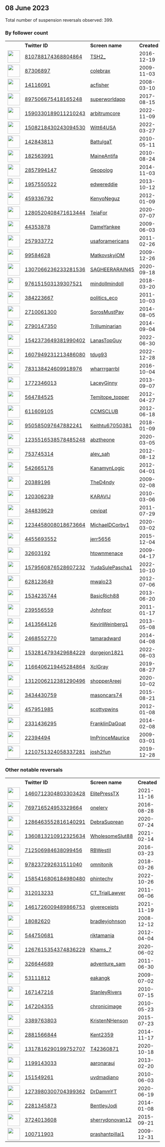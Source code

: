 
## 08 June 2023
Total number of suspension reversals observed: 399.

### By follower count
<table><tr><th></th><th align="left">Twitter ID</th><th align="left">Screen name</th>
<th align="left">Created</th><th align="left">Status</th><th align="left">Suspended</th><th align="left">Followers</th>
<tr><td><a href="https://pbs.twimg.com/profile_images/1477648268825964547/KYKVGzAu_normal.jpg"><img src="https://pbs.twimg.com/profile_images/1477648268825964547/KYKVGzAu_normal.jpg" width="40px" height="40px" align="center"/></a></td><td><a href="https://twitter.com/intent/user?user_id=810788174368804864">810788174368804864</a></td><td><a href="https://twitter.com/TSH2_">TSH2_</a></td><td>2016-12-19</td><td align="center"></td><td>2022-10-29</td><td>37862</td></tr>
<tr><td><a href="https://pbs.twimg.com/profile_images/1211002861498359809/K7JyqKEf_normal.jpg"><img src="https://pbs.twimg.com/profile_images/1211002861498359809/K7JyqKEf_normal.jpg" width="40px" height="40px" align="center"/></a></td><td><a href="https://twitter.com/intent/user?user_id=87306897">87306897</a></td><td><a href="https://twitter.com/colebrax">colebrax</a></td><td>2009-11-03</td><td align="center"></td><td></td><td>29049</td></tr>
<tr><td><a href="https://pbs.twimg.com/profile_images/652138252292329472/dgjBUxSG_normal.jpg"><img src="https://pbs.twimg.com/profile_images/652138252292329472/dgjBUxSG_normal.jpg" width="40px" height="40px" align="center"/></a></td><td><a href="https://twitter.com/intent/user?user_id=14116091">14116091</a></td><td><a href="https://twitter.com/acfisher">acfisher</a></td><td>2008-03-10</td><td align="center"></td><td>2022-10-10</td><td>16927</td></tr>
<tr><td><a href="https://pbs.twimg.com/profile_images/1664657401822183425/WmkQ7H8r_normal.jpg"><img src="https://pbs.twimg.com/profile_images/1664657401822183425/WmkQ7H8r_normal.jpg" width="40px" height="40px" align="center"/></a></td><td><a href="https://twitter.com/intent/user?user_id=897506675418165248">897506675418165248</a></td><td><a href="https://twitter.com/superworldapp">superworldapp</a></td><td>2017-08-15</td><td align="center"></td><td>2022-12-02</td><td>14473</td></tr>
<tr><td><a href="https://pbs.twimg.com/profile_images/1636367489675272193/EH8CZp6T_normal.png"><img src="https://pbs.twimg.com/profile_images/1636367489675272193/EH8CZp6T_normal.png" width="40px" height="40px" align="center"/></a></td><td><a href="https://twitter.com/intent/user?user_id=1590330189011210243">1590330189011210243</a></td><td><a href="https://twitter.com/arbitrumcore">arbitrumcore</a></td><td>2022-11-09</td><td align="center"></td><td>2023-03-28</td><td>13010</td></tr>
<tr><td><a href="https://pbs.twimg.com/profile_images/1667153881166499840/VKymiBRt_normal.jpg"><img src="https://pbs.twimg.com/profile_images/1667153881166499840/VKymiBRt_normal.jpg" width="40px" height="40px" align="center"/></a></td><td><a href="https://twitter.com/intent/user?user_id=1508218430243094530">1508218430243094530</a></td><td><a href="https://twitter.com/Witt64USA">Witt64USA</a></td><td>2022-03-27</td><td align="center"></td><td>2022-09-12</td><td>9993</td></tr>
<tr><td><a href="https://pbs.twimg.com/profile_images/1012923345384304640/BLxoseAH_normal.jpg"><img src="https://pbs.twimg.com/profile_images/1012923345384304640/BLxoseAH_normal.jpg" width="40px" height="40px" align="center"/></a></td><td><a href="https://twitter.com/intent/user?user_id=142843813">142843813</a></td><td><a href="https://twitter.com/BattulgaT">BattulgaT</a></td><td>2010-05-11</td><td align="center"></td><td>2022-04-06</td><td>8165</td></tr>
<tr><td><a href="https://pbs.twimg.com/profile_images/1654093736383578112/4iFCnqYR_normal.jpg"><img src="https://pbs.twimg.com/profile_images/1654093736383578112/4iFCnqYR_normal.jpg" width="40px" height="40px" align="center"/></a></td><td><a href="https://twitter.com/intent/user?user_id=182563991">182563991</a></td><td><a href="https://twitter.com/MaineAntifa">MaineAntifa</a></td><td>2010-08-24</td><td align="center"></td><td>2023-06-05</td><td>6924</td></tr>
<tr><td><a href="https://pbs.twimg.com/profile_images/1522424011807993856/HI7KuFpg_normal.jpg"><img src="https://pbs.twimg.com/profile_images/1522424011807993856/HI7KuFpg_normal.jpg" width="40px" height="40px" align="center"/></a></td><td><a href="https://twitter.com/intent/user?user_id=2857994147">2857994147</a></td><td><a href="https://twitter.com/Geopolog">Geopolog</a></td><td>2014-11-03</td><td align="center">🔒</td><td>2022-09-11</td><td>6275</td></tr>
<tr><td><a href="https://pbs.twimg.com/profile_images/1366519196725743619/fjE0ylTw_normal.jpg"><img src="https://pbs.twimg.com/profile_images/1366519196725743619/fjE0ylTw_normal.jpg" width="40px" height="40px" align="center"/></a></td><td><a href="https://twitter.com/intent/user?user_id=1957550522">1957550522</a></td><td><a href="https://twitter.com/edwereddie">edwereddie</a></td><td>2013-10-12</td><td align="center"></td><td>2023-05-27</td><td>6148</td></tr>
<tr><td><a href="https://pbs.twimg.com/profile_images/641886426720677888/EuQ0KbN__normal.jpg"><img src="https://pbs.twimg.com/profile_images/641886426720677888/EuQ0KbN__normal.jpg" width="40px" height="40px" align="center"/></a></td><td><a href="https://twitter.com/intent/user?user_id=459336792">459336792</a></td><td><a href="https://twitter.com/KenyoNeguz">KenyoNeguz</a></td><td>2012-01-09</td><td align="center"></td><td></td><td>5650</td></tr>
<tr><td><a href="https://pbs.twimg.com/profile_images/1649987086991196163/Bd1DR7xX_normal.jpg"><img src="https://pbs.twimg.com/profile_images/1649987086991196163/Bd1DR7xX_normal.jpg" width="40px" height="40px" align="center"/></a></td><td><a href="https://twitter.com/intent/user?user_id=1280520408471613444">1280520408471613444</a></td><td><a href="https://twitter.com/TeiaFor">TeiaFor</a></td><td>2020-07-07</td><td align="center">🔒</td><td>2023-05-28</td><td>5208</td></tr>
<tr><td><a href="https://pbs.twimg.com/profile_images/1629538651238531073/Uc6KyjlR_normal.jpg"><img src="https://pbs.twimg.com/profile_images/1629538651238531073/Uc6KyjlR_normal.jpg" width="40px" height="40px" align="center"/></a></td><td><a href="https://twitter.com/intent/user?user_id=44353878">44353878</a></td><td><a href="https://twitter.com/DameYankee">DameYankee</a></td><td>2009-06-03</td><td align="center"></td><td>2023-05-28</td><td>4604</td></tr>
<tr><td><a href="https://pbs.twimg.com/profile_images/378800000281884472/e7f0152d0f269f25d1266447eeba09b1_normal.jpeg"><img src="https://pbs.twimg.com/profile_images/378800000281884472/e7f0152d0f269f25d1266447eeba09b1_normal.jpeg" width="40px" height="40px" align="center"/></a></td><td><a href="https://twitter.com/intent/user?user_id=257933772">257933772</a></td><td><a href="https://twitter.com/usaforamericans">usaforamericans</a></td><td>2011-02-26</td><td align="center"></td><td></td><td>4387</td></tr>
<tr><td><a href="https://pbs.twimg.com/profile_images/936691683818958848/yj7OYF5X_normal.jpg"><img src="https://pbs.twimg.com/profile_images/936691683818958848/yj7OYF5X_normal.jpg" width="40px" height="40px" align="center"/></a></td><td><a href="https://twitter.com/intent/user?user_id=99584628">99584628</a></td><td><a href="https://twitter.com/MatkovskyiOM">MatkovskyiOM</a></td><td>2009-12-26</td><td align="center"></td><td></td><td>4250</td></tr>
<tr><td><a href="https://pbs.twimg.com/profile_images/1435485930635382785/diomEma5_normal.jpg"><img src="https://pbs.twimg.com/profile_images/1435485930635382785/diomEma5_normal.jpg" width="40px" height="40px" align="center"/></a></td><td><a href="https://twitter.com/intent/user?user_id=1307066236233281536">1307066236233281536</a></td><td><a href="https://twitter.com/SAGHEERARAIN45">SAGHEERARAIN45</a></td><td>2020-09-18</td><td align="center"></td><td>2022-03-24</td><td>3789</td></tr>
<tr><td><a href="https://pbs.twimg.com/profile_images/1561043144577142785/S4dAxHm4_normal.jpg"><img src="https://pbs.twimg.com/profile_images/1561043144577142785/S4dAxHm4_normal.jpg" width="40px" height="40px" align="center"/></a></td><td><a href="https://twitter.com/intent/user?user_id=976151503139307521">976151503139307521</a></td><td><a href="https://twitter.com/mindollmindoll">mindollmindoll</a></td><td>2018-03-20</td><td align="center"></td><td>2023-05-01</td><td>2988</td></tr>
<tr><td><a href="https://pbs.twimg.com/profile_images/961698851211087872/QlPrPH54_normal.jpg"><img src="https://pbs.twimg.com/profile_images/961698851211087872/QlPrPH54_normal.jpg" width="40px" height="40px" align="center"/></a></td><td><a href="https://twitter.com/intent/user?user_id=384223667">384223667</a></td><td><a href="https://twitter.com/politics_eco">politics_eco</a></td><td>2011-10-03</td><td align="center"></td><td></td><td>2913</td></tr>
<tr><td><a href="https://pbs.twimg.com/profile_images/1668942851969802240/GQeZSESp_normal.jpg"><img src="https://pbs.twimg.com/profile_images/1668942851969802240/GQeZSESp_normal.jpg" width="40px" height="40px" align="center"/></a></td><td><a href="https://twitter.com/intent/user?user_id=2710061300">2710061300</a></td><td><a href="https://twitter.com/SorosMustPay">SorosMustPay</a></td><td>2014-08-05</td><td align="center"></td><td>2022-10-07</td><td>2507</td></tr>
<tr><td><a href="https://pbs.twimg.com/profile_images/1665787820013928448/Ocljg6mB_normal.jpg"><img src="https://pbs.twimg.com/profile_images/1665787820013928448/Ocljg6mB_normal.jpg" width="40px" height="40px" align="center"/></a></td><td><a href="https://twitter.com/intent/user?user_id=2790147350">2790147350</a></td><td><a href="https://twitter.com/Trilluminarian">Trilluminarian</a></td><td>2014-09-04</td><td align="center"></td><td>2022-03-24</td><td>1862</td></tr>
<tr><td><a href="https://pbs.twimg.com/profile_images/1548276605595750401/JLnCp03D_normal.jpg"><img src="https://pbs.twimg.com/profile_images/1548276605595750401/JLnCp03D_normal.jpg" width="40px" height="40px" align="center"/></a></td><td><a href="https://twitter.com/intent/user?user_id=1542373649381990402">1542373649381990402</a></td><td><a href="https://twitter.com/LanasTopGuy">LanasTopGuy</a></td><td>2022-06-30</td><td align="center"></td><td>2022-10-30</td><td>1615</td></tr>
<tr><td><a href="https://pbs.twimg.com/profile_images/1623761908435222528/0HrkU8MK_normal.jpg"><img src="https://pbs.twimg.com/profile_images/1623761908435222528/0HrkU8MK_normal.jpg" width="40px" height="40px" align="center"/></a></td><td><a href="https://twitter.com/intent/user?user_id=1607949231213486080">1607949231213486080</a></td><td><a href="https://twitter.com/tdug93">tdug93</a></td><td>2022-12-28</td><td align="center"></td><td>2023-05-25</td><td>1555</td></tr>
<tr><td><a href="https://pbs.twimg.com/profile_images/1531307655213588483/VS5rdyXV_normal.jpg"><img src="https://pbs.twimg.com/profile_images/1531307655213588483/VS5rdyXV_normal.jpg" width="40px" height="40px" align="center"/></a></td><td><a href="https://twitter.com/intent/user?user_id=783138424609918976">783138424609918976</a></td><td><a href="https://twitter.com/wharrrgarrbl">wharrrgarrbl</a></td><td>2016-10-04</td><td align="center"></td><td>2022-09-21</td><td>1538</td></tr>
<tr><td><a href="https://abs.twimg.com/sticky/default_profile_images/default_profile_normal.png"><img src="https://abs.twimg.com/sticky/default_profile_images/default_profile_normal.png" width="40px" height="40px" align="center"/></a></td><td><a href="https://twitter.com/intent/user?user_id=1772346013">1772346013</a></td><td><a href="https://twitter.com/LaceyGinny">LaceyGinny</a></td><td>2013-09-07</td><td align="center"></td><td>2022-11-01</td><td>1504</td></tr>
<tr><td><a href="https://pbs.twimg.com/profile_images/1488211425780805633/LNvTnkGc_normal.jpg"><img src="https://pbs.twimg.com/profile_images/1488211425780805633/LNvTnkGc_normal.jpg" width="40px" height="40px" align="center"/></a></td><td><a href="https://twitter.com/intent/user?user_id=564784525">564784525</a></td><td><a href="https://twitter.com/Temitope_topper">Temitope_topper</a></td><td>2012-04-27</td><td align="center"></td><td>2022-03-11</td><td>1433</td></tr>
<tr><td><a href="https://pbs.twimg.com/profile_images/859432861702791169/sYqk4OqG_normal.jpg"><img src="https://pbs.twimg.com/profile_images/859432861702791169/sYqk4OqG_normal.jpg" width="40px" height="40px" align="center"/></a></td><td><a href="https://twitter.com/intent/user?user_id=611609105">611609105</a></td><td><a href="https://twitter.com/CCMSCLUB">CCMSCLUB</a></td><td>2012-06-18</td><td align="center"></td><td></td><td>1425</td></tr>
<tr><td><a href="https://pbs.twimg.com/profile_images/1086247938240610305/51nogDDD_normal.jpg"><img src="https://pbs.twimg.com/profile_images/1086247938240610305/51nogDDD_normal.jpg" width="40px" height="40px" align="center"/></a></td><td><a href="https://twitter.com/intent/user?user_id=950585097647882241">950585097647882241</a></td><td><a href="https://twitter.com/Keithtu67050381">Keithtu67050381</a></td><td>2018-01-09</td><td align="center"></td><td></td><td>1287</td></tr>
<tr><td><a href="https://pbs.twimg.com/profile_images/1632951686351278082/FWVsggIl_normal.jpg"><img src="https://pbs.twimg.com/profile_images/1632951686351278082/FWVsggIl_normal.jpg" width="40px" height="40px" align="center"/></a></td><td><a href="https://twitter.com/intent/user?user_id=1235516538578485248">1235516538578485248</a></td><td><a href="https://twitter.com/abztheone">abztheone</a></td><td>2020-03-05</td><td align="center"></td><td></td><td>1235</td></tr>
<tr><td><a href="https://pbs.twimg.com/profile_images/1622570580905017344/qr21jBcz_normal.jpg"><img src="https://pbs.twimg.com/profile_images/1622570580905017344/qr21jBcz_normal.jpg" width="40px" height="40px" align="center"/></a></td><td><a href="https://twitter.com/intent/user?user_id=753745314">753745314</a></td><td><a href="https://twitter.com/alev_sah">alev_sah</a></td><td>2012-08-12</td><td align="center"></td><td>2023-06-07</td><td>1213</td></tr>
<tr><td><a href="https://pbs.twimg.com/profile_images/3594107746/be641ef855d355ec9d22a68d71d0ea29_normal.jpeg"><img src="https://pbs.twimg.com/profile_images/3594107746/be641ef855d355ec9d22a68d71d0ea29_normal.jpeg" width="40px" height="40px" align="center"/></a></td><td><a href="https://twitter.com/intent/user?user_id=542665176">542665176</a></td><td><a href="https://twitter.com/KanamynLogic">KanamynLogic</a></td><td>2012-04-01</td><td align="center"></td><td></td><td>1139</td></tr>
<tr><td><a href="https://pbs.twimg.com/profile_images/1378416861151367168/0hkCGjsz_normal.jpg"><img src="https://pbs.twimg.com/profile_images/1378416861151367168/0hkCGjsz_normal.jpg" width="40px" height="40px" align="center"/></a></td><td><a href="https://twitter.com/intent/user?user_id=20389196">20389196</a></td><td><a href="https://twitter.com/TheD4ndy">TheD4ndy</a></td><td>2009-02-08</td><td align="center"></td><td></td><td>1090</td></tr>
<tr><td><a href="https://pbs.twimg.com/profile_images/683445373424111616/LSAxqmFw_normal.png"><img src="https://pbs.twimg.com/profile_images/683445373424111616/LSAxqmFw_normal.png" width="40px" height="40px" align="center"/></a></td><td><a href="https://twitter.com/intent/user?user_id=120306239">120306239</a></td><td><a href="https://twitter.com/KARAVIJ">KARAVIJ</a></td><td>2010-03-06</td><td align="center"></td><td></td><td>1031</td></tr>
<tr><td><a href="https://pbs.twimg.com/profile_images/1516652146867023878/cucNHchI_normal.jpg"><img src="https://pbs.twimg.com/profile_images/1516652146867023878/cucNHchI_normal.jpg" width="40px" height="40px" align="center"/></a></td><td><a href="https://twitter.com/intent/user?user_id=344839629">344839629</a></td><td><a href="https://twitter.com/cevipat">cevipat</a></td><td>2011-07-29</td><td align="center"></td><td>2023-05-27</td><td>1003</td></tr>
<tr><td><a href="https://pbs.twimg.com/profile_images/1305533912727384064/sg9T5b5n_normal.jpg"><img src="https://pbs.twimg.com/profile_images/1305533912727384064/sg9T5b5n_normal.jpg" width="40px" height="40px" align="center"/></a></td><td><a href="https://twitter.com/intent/user?user_id=1234458008018673664">1234458008018673664</a></td><td><a href="https://twitter.com/MichaelDCorby1">MichaelDCorby1</a></td><td>2020-03-02</td><td align="center"></td><td></td><td>963</td></tr>
<tr><td><a href="https://pbs.twimg.com/profile_images/1552882519732658177/ttawwXgb_normal.jpg"><img src="https://pbs.twimg.com/profile_images/1552882519732658177/ttawwXgb_normal.jpg" width="40px" height="40px" align="center"/></a></td><td><a href="https://twitter.com/intent/user?user_id=4455693552">4455693552</a></td><td><a href="https://twitter.com/jerr5656">jerr5656</a></td><td>2015-12-04</td><td align="center"></td><td>2022-08-08</td><td>949</td></tr>
<tr><td><a href="https://pbs.twimg.com/profile_images/1666180464216793088/2yDpCcpB_normal.jpg"><img src="https://pbs.twimg.com/profile_images/1666180464216793088/2yDpCcpB_normal.jpg" width="40px" height="40px" align="center"/></a></td><td><a href="https://twitter.com/intent/user?user_id=32603192">32603192</a></td><td><a href="https://twitter.com/htownmenace">htownmenace</a></td><td>2009-04-17</td><td align="center"></td><td></td><td>938</td></tr>
<tr><td><a href="https://pbs.twimg.com/profile_images/1640340430167351296/Ki1dPb0H_normal.jpg"><img src="https://pbs.twimg.com/profile_images/1640340430167351296/Ki1dPb0H_normal.jpg" width="40px" height="40px" align="center"/></a></td><td><a href="https://twitter.com/intent/user?user_id=1579560876528607232">1579560876528607232</a></td><td><a href="https://twitter.com/YudaSulePascha1">YudaSulePascha1</a></td><td>2022-10-10</td><td align="center"></td><td>2023-05-30</td><td>903</td></tr>
<tr><td><a href="https://pbs.twimg.com/profile_images/1413023120164888576/1ADVEDkz_normal.jpg"><img src="https://pbs.twimg.com/profile_images/1413023120164888576/1ADVEDkz_normal.jpg" width="40px" height="40px" align="center"/></a></td><td><a href="https://twitter.com/intent/user?user_id=628123649">628123649</a></td><td><a href="https://twitter.com/mwalo23">mwalo23</a></td><td>2012-07-06</td><td align="center"></td><td>2023-04-29</td><td>879</td></tr>
<tr><td><a href="https://pbs.twimg.com/profile_images/1359697440568344578/os-5E-08_normal.jpg"><img src="https://pbs.twimg.com/profile_images/1359697440568344578/os-5E-08_normal.jpg" width="40px" height="40px" align="center"/></a></td><td><a href="https://twitter.com/intent/user?user_id=1534235744">1534235744</a></td><td><a href="https://twitter.com/BasicRich88">BasicRich88</a></td><td>2013-06-20</td><td align="center"></td><td></td><td>825</td></tr>
<tr><td><a href="https://pbs.twimg.com/profile_images/1517028391047680003/VORECMIP_normal.jpg"><img src="https://pbs.twimg.com/profile_images/1517028391047680003/VORECMIP_normal.jpg" width="40px" height="40px" align="center"/></a></td><td><a href="https://twitter.com/intent/user?user_id=239556559">239556559</a></td><td><a href="https://twitter.com/Johnfpor">Johnfpor</a></td><td>2011-01-17</td><td align="center"></td><td>2023-03-14</td><td>799</td></tr>
<tr><td><a href="https://pbs.twimg.com/profile_images/1666959183999008768/Zd36k_Tr_normal.jpg"><img src="https://pbs.twimg.com/profile_images/1666959183999008768/Zd36k_Tr_normal.jpg" width="40px" height="40px" align="center"/></a></td><td><a href="https://twitter.com/intent/user?user_id=1413564126">1413564126</a></td><td><a href="https://twitter.com/KevinWeinberg1">KevinWeinberg1</a></td><td>2013-05-08</td><td align="center"></td><td></td><td>776</td></tr>
<tr><td><a href="https://pbs.twimg.com/profile_images/859871392753475587/q_JkS9qk_normal.jpg"><img src="https://pbs.twimg.com/profile_images/859871392753475587/q_JkS9qk_normal.jpg" width="40px" height="40px" align="center"/></a></td><td><a href="https://twitter.com/intent/user?user_id=2468552770">2468552770</a></td><td><a href="https://twitter.com/tamaradward">tamaradward</a></td><td>2014-04-08</td><td align="center"></td><td></td><td>774</td></tr>
<tr><td><a href="https://pbs.twimg.com/profile_images/1668824200948371456/vGBIF4CT_normal.jpg"><img src="https://pbs.twimg.com/profile_images/1668824200948371456/vGBIF4CT_normal.jpg" width="40px" height="40px" align="center"/></a></td><td><a href="https://twitter.com/intent/user?user_id=1532814793429684229">1532814793429684229</a></td><td><a href="https://twitter.com/dorgejon1821">dorgejon1821</a></td><td>2022-06-03</td><td align="center"></td><td>2022-10-31</td><td>774</td></tr>
<tr><td><a href="https://pbs.twimg.com/profile_images/1428937259655516163/WYmKiL1k_normal.jpg"><img src="https://pbs.twimg.com/profile_images/1428937259655516163/WYmKiL1k_normal.jpg" width="40px" height="40px" align="center"/></a></td><td><a href="https://twitter.com/intent/user?user_id=1166406219445284864">1166406219445284864</a></td><td><a href="https://twitter.com/XclGray">XclGray</a></td><td>2019-08-27</td><td align="center"></td><td>2022-05-03</td><td>771</td></tr>
<tr><td><a href="https://pbs.twimg.com/profile_images/1615616100816883712/l1zZtY5U_normal.jpg"><img src="https://pbs.twimg.com/profile_images/1615616100816883712/l1zZtY5U_normal.jpg" width="40px" height="40px" align="center"/></a></td><td><a href="https://twitter.com/intent/user?user_id=1312006212381290496">1312006212381290496</a></td><td><a href="https://twitter.com/shopperAreej">shopperAreej</a></td><td>2020-10-02</td><td align="center">🚫</td><td>2023-06-04</td><td>750</td></tr>
<tr><td><a href="https://pbs.twimg.com/profile_images/1066866070122840065/miBrD9Ya_normal.jpg"><img src="https://pbs.twimg.com/profile_images/1066866070122840065/miBrD9Ya_normal.jpg" width="40px" height="40px" align="center"/></a></td><td><a href="https://twitter.com/intent/user?user_id=3434430759">3434430759</a></td><td><a href="https://twitter.com/masoncars74">masoncars74</a></td><td>2015-08-21</td><td align="center"></td><td>2022-11-20</td><td>730</td></tr>
<tr><td><a href="https://pbs.twimg.com/profile_images/1623779254294003713/-n8JaegO_normal.jpg"><img src="https://pbs.twimg.com/profile_images/1623779254294003713/-n8JaegO_normal.jpg" width="40px" height="40px" align="center"/></a></td><td><a href="https://twitter.com/intent/user?user_id=457951985">457951985</a></td><td><a href="https://twitter.com/scottypwins">scottypwins</a></td><td>2012-01-08</td><td align="center"></td><td>2023-05-28</td><td>717</td></tr>
<tr><td><a href="https://pbs.twimg.com/profile_images/433075533023166465/w40KxMpq_normal.jpeg"><img src="https://pbs.twimg.com/profile_images/433075533023166465/w40KxMpq_normal.jpeg" width="40px" height="40px" align="center"/></a></td><td><a href="https://twitter.com/intent/user?user_id=2331436295">2331436295</a></td><td><a href="https://twitter.com/FranklinDaGoat">FranklinDaGoat</a></td><td>2014-02-08</td><td align="center"></td><td>2022-05-05</td><td>713</td></tr>
<tr><td><a href="https://pbs.twimg.com/profile_images/780645045330468865/qTb1YxSb_normal.jpg"><img src="https://pbs.twimg.com/profile_images/780645045330468865/qTb1YxSb_normal.jpg" width="40px" height="40px" align="center"/></a></td><td><a href="https://twitter.com/intent/user?user_id=22394494">22394494</a></td><td><a href="https://twitter.com/ImPrinceMaurice">ImPrinceMaurice</a></td><td>2009-03-01</td><td align="center"></td><td></td><td>694</td></tr>
<tr><td><a href="https://pbs.twimg.com/profile_images/1634349121619337216/bx_d9Lm1_normal.jpg"><img src="https://pbs.twimg.com/profile_images/1634349121619337216/bx_d9Lm1_normal.jpg" width="40px" height="40px" align="center"/></a></td><td><a href="https://twitter.com/intent/user?user_id=1210751324058337281">1210751324058337281</a></td><td><a href="https://twitter.com/josh2fun">josh2fun</a></td><td>2019-12-28</td><td align="center"></td><td>2023-05-12</td><td>685</td></tr>
</table>

### Other notable reversals
<table><tr><th></th><th align="left">Twitter ID</th><th align="left">Screen name</th>
<th align="left">Created</th><th align="left">Status</th><th align="left">Suspended</th><th align="left">Followers</th>
<tr><td><a href="https://pbs.twimg.com/profile_images/1518269732721500160/nL4tmlY5_normal.png"><img src="https://pbs.twimg.com/profile_images/1518269732721500160/nL4tmlY5_normal.png" width="40px" height="40px" align="center"/></a></td><td><a href="https://twitter.com/intent/user?user_id=1460712304803303428">1460712304803303428</a></td><td><a href="https://twitter.com/ElitePressTX">ElitePressTX</a></td><td>2021-11-16</td><td align="center"></td><td>2023-01-06</td><td>473</td></tr>
<tr><td><a href="https://pbs.twimg.com/profile_images/1538150969954926594/PguP4O7E_normal.jpg"><img src="https://pbs.twimg.com/profile_images/1538150969954926594/PguP4O7E_normal.jpg" width="40px" height="40px" align="center"/></a></td><td><a href="https://twitter.com/intent/user?user_id=769716524953329664">769716524953329664</a></td><td><a href="https://twitter.com/onelerv">onelerv</a></td><td>2016-08-28</td><td align="center"></td><td>2023-06-03</td><td>239</td></tr>
<tr><td><a href="https://pbs.twimg.com/profile_images/1286751858992848897/HBIarrVJ_normal.jpg"><img src="https://pbs.twimg.com/profile_images/1286751858992848897/HBIarrVJ_normal.jpg" width="40px" height="40px" align="center"/></a></td><td><a href="https://twitter.com/intent/user?user_id=1286463552816140291">1286463552816140291</a></td><td><a href="https://twitter.com/DebraSuprean">DebraSuprean</a></td><td>2020-07-24</td><td align="center"></td><td>2023-03-01</td><td>154</td></tr>
<tr><td><a href="https://pbs.twimg.com/profile_images/1646632673908084739/ZV_wdZE6_normal.jpg"><img src="https://pbs.twimg.com/profile_images/1646632673908084739/ZV_wdZE6_normal.jpg" width="40px" height="40px" align="center"/></a></td><td><a href="https://twitter.com/intent/user?user_id=1360813210912325634">1360813210912325634</a></td><td><a href="https://twitter.com/WholesomeSlut88">WholesomeSlut88</a></td><td>2021-02-14</td><td align="center"></td><td>2023-05-25</td><td>517</td></tr>
<tr><td><a href="https://pbs.twimg.com/profile_images/712511614176608256/5_HO2zcu_normal.jpg"><img src="https://pbs.twimg.com/profile_images/712511614176608256/5_HO2zcu_normal.jpg" width="40px" height="40px" align="center"/></a></td><td><a href="https://twitter.com/intent/user?user_id=712506984638099456">712506984638099456</a></td><td><a href="https://twitter.com/RBWestII">RBWestII</a></td><td>2016-03-23</td><td align="center"></td><td>2023-05-24</td><td>68</td></tr>
<tr><td><a href="https://pbs.twimg.com/profile_images/1038886980426379264/_ZceE78m_normal.jpg"><img src="https://pbs.twimg.com/profile_images/1038886980426379264/_ZceE78m_normal.jpg" width="40px" height="40px" align="center"/></a></td><td><a href="https://twitter.com/intent/user?user_id=978237292631511040">978237292631511040</a></td><td><a href="https://twitter.com/omnitonik">omnitonik</a></td><td>2018-03-26</td><td align="center"></td><td>2022-10-30</td><td>442</td></tr>
<tr><td><a href="https://pbs.twimg.com/profile_images/1668141027708878849/ZXWbi86Z_normal.jpg"><img src="https://pbs.twimg.com/profile_images/1668141027708878849/ZXWbi86Z_normal.jpg" width="40px" height="40px" align="center"/></a></td><td><a href="https://twitter.com/intent/user?user_id=1585416806184980480">1585416806184980480</a></td><td><a href="https://twitter.com/phintechy">phintechy</a></td><td>2022-10-26</td><td align="center"></td><td>2023-06-06</td><td>25</td></tr>
<tr><td><a href="https://pbs.twimg.com/profile_images/790627982499049472/y7Xj6dU9_normal.jpg"><img src="https://pbs.twimg.com/profile_images/790627982499049472/y7Xj6dU9_normal.jpg" width="40px" height="40px" align="center"/></a></td><td><a href="https://twitter.com/intent/user?user_id=312013233">312013233</a></td><td><a href="https://twitter.com/CT_TrialLawyer">CT_TrialLawyer</a></td><td>2011-06-06</td><td align="center"></td><td>2023-06-02</td><td>41</td></tr>
<tr><td><a href="https://pbs.twimg.com/profile_images/1668320703995576341/mbk8yncg_normal.jpg"><img src="https://pbs.twimg.com/profile_images/1668320703995576341/mbk8yncg_normal.jpg" width="40px" height="40px" align="center"/></a></td><td><a href="https://twitter.com/intent/user?user_id=1461726009489866753">1461726009489866753</a></td><td><a href="https://twitter.com/givereceipts">givereceipts</a></td><td>2021-11-19</td><td align="center"></td><td>2023-03-13</td><td>493</td></tr>
<tr><td><a href="https://pbs.twimg.com/profile_images/2757085184/f56d52b5b54e16489a3da3802ad6f3a2_normal.jpeg"><img src="https://pbs.twimg.com/profile_images/2757085184/f56d52b5b54e16489a3da3802ad6f3a2_normal.jpeg" width="40px" height="40px" align="center"/></a></td><td><a href="https://twitter.com/intent/user?user_id=18082620">18082620</a></td><td><a href="https://twitter.com/bradleyjohnson">bradleyjohnson</a></td><td>2008-12-12</td><td align="center">🔒</td><td>2023-03-26</td><td>21</td></tr>
<tr><td><a href="https://pbs.twimg.com/profile_images/1667592411130757120/hA6arS3I_normal.jpg"><img src="https://pbs.twimg.com/profile_images/1667592411130757120/hA6arS3I_normal.jpg" width="40px" height="40px" align="center"/></a></td><td><a href="https://twitter.com/intent/user?user_id=544750681">544750681</a></td><td><a href="https://twitter.com/riktamania">riktamania</a></td><td>2012-04-04</td><td align="center"></td><td>2023-03-17</td><td>502</td></tr>
<tr><td><a href="https://pbs.twimg.com/profile_images/1553379517732986884/9wn5Din7_normal.jpg"><img src="https://pbs.twimg.com/profile_images/1553379517732986884/9wn5Din7_normal.jpg" width="40px" height="40px" align="center"/></a></td><td><a href="https://twitter.com/intent/user?user_id=1267615354374836229">1267615354374836229</a></td><td><a href="https://twitter.com/Khams_7">Khams_7</a></td><td>2020-06-02</td><td align="center"></td><td>2023-06-07</td><td>89</td></tr>
<tr><td><a href="https://pbs.twimg.com/profile_images/1420032091/ParaglidingSlovakia2008_normal.jpeg"><img src="https://pbs.twimg.com/profile_images/1420032091/ParaglidingSlovakia2008_normal.jpeg" width="40px" height="40px" align="center"/></a></td><td><a href="https://twitter.com/intent/user?user_id=326644689">326644689</a></td><td><a href="https://twitter.com/adventure_sam">adventure_sam</a></td><td>2011-06-30</td><td align="center"></td><td>2023-06-02</td><td>137</td></tr>
<tr><td><a href="https://pbs.twimg.com/profile_images/1458738108351062019/TxzUyg-j_normal.jpg"><img src="https://pbs.twimg.com/profile_images/1458738108351062019/TxzUyg-j_normal.jpg" width="40px" height="40px" align="center"/></a></td><td><a href="https://twitter.com/intent/user?user_id=53111812">53111812</a></td><td><a href="https://twitter.com/eakangk">eakangk</a></td><td>2009-07-02</td><td align="center"></td><td>2023-05-28</td><td>536</td></tr>
<tr><td><a href="https://pbs.twimg.com/profile_images/1503497299523215361/XnAWJ7M9_normal.jpg"><img src="https://pbs.twimg.com/profile_images/1503497299523215361/XnAWJ7M9_normal.jpg" width="40px" height="40px" align="center"/></a></td><td><a href="https://twitter.com/intent/user?user_id=167147216">167147216</a></td><td><a href="https://twitter.com/StanleyRivers">StanleyRivers</a></td><td>2010-07-15</td><td align="center"></td><td>2023-05-26</td><td>159</td></tr>
<tr><td><a href="https://pbs.twimg.com/profile_images/1595349243228725250/FQMzN2hE_normal.jpg"><img src="https://pbs.twimg.com/profile_images/1595349243228725250/FQMzN2hE_normal.jpg" width="40px" height="40px" align="center"/></a></td><td><a href="https://twitter.com/intent/user?user_id=147204355">147204355</a></td><td><a href="https://twitter.com/chronicimage">chronicimage</a></td><td>2010-05-23</td><td align="center"></td><td>2023-03-23</td><td>15</td></tr>
<tr><td><a href="https://pbs.twimg.com/profile_images/864653732935483392/Dmu3JBya_normal.jpg"><img src="https://pbs.twimg.com/profile_images/864653732935483392/Dmu3JBya_normal.jpg" width="40px" height="40px" align="center"/></a></td><td><a href="https://twitter.com/intent/user?user_id=3389763803">3389763803</a></td><td><a href="https://twitter.com/KristenNHenson">KristenNHenson</a></td><td>2015-07-23</td><td align="center"></td><td>2023-06-05</td><td>126</td></tr>
<tr><td><a href="https://abs.twimg.com/sticky/default_profile_images/default_profile_normal.png"><img src="https://abs.twimg.com/sticky/default_profile_images/default_profile_normal.png" width="40px" height="40px" align="center"/></a></td><td><a href="https://twitter.com/intent/user?user_id=2881566844">2881566844</a></td><td><a href="https://twitter.com/Kent2359">Kent2359</a></td><td>2014-11-17</td><td align="center"></td><td>2023-04-01</td><td>16</td></tr>
<tr><td><a href="https://abs.twimg.com/sticky/default_profile_images/default_profile_normal.png"><img src="https://abs.twimg.com/sticky/default_profile_images/default_profile_normal.png" width="40px" height="40px" align="center"/></a></td><td><a href="https://twitter.com/intent/user?user_id=1317816290199752707">1317816290199752707</a></td><td><a href="https://twitter.com/T42360871">T42360871</a></td><td>2020-10-18</td><td align="center"></td><td>2023-05-28</td><td>76</td></tr>
<tr><td><a href="https://pbs.twimg.com/profile_images/1212789293229445120/saa_hg1I_normal.jpg"><img src="https://pbs.twimg.com/profile_images/1212789293229445120/saa_hg1I_normal.jpg" width="40px" height="40px" align="center"/></a></td><td><a href="https://twitter.com/intent/user?user_id=1199143033">1199143033</a></td><td><a href="https://twitter.com/aaronarauj">aaronarauj</a></td><td>2013-02-20</td><td align="center">🔒</td><td>2023-05-16</td><td>2</td></tr>
<tr><td><a href="https://pbs.twimg.com/profile_images/466403785439731712/3pbjthoQ_normal.jpeg"><img src="https://pbs.twimg.com/profile_images/466403785439731712/3pbjthoQ_normal.jpeg" width="40px" height="40px" align="center"/></a></td><td><a href="https://twitter.com/intent/user?user_id=151549261">151549261</a></td><td><a href="https://twitter.com/uvdmadiano">uvdmadiano</a></td><td>2010-06-03</td><td align="center"></td><td>2023-03-23</td><td>44</td></tr>
<tr><td><a href="https://pbs.twimg.com/profile_images/1594675906853076992/ctN1TmGE_normal.jpg"><img src="https://pbs.twimg.com/profile_images/1594675906853076992/ctN1TmGE_normal.jpg" width="40px" height="40px" align="center"/></a></td><td><a href="https://twitter.com/intent/user?user_id=1273980300704399362">1273980300704399362</a></td><td><a href="https://twitter.com/DrDammYT">DrDammYT</a></td><td>2020-06-19</td><td align="center"></td><td>2022-12-23</td><td>7</td></tr>
<tr><td><a href="https://pbs.twimg.com/profile_images/1148747485709516800/0DH6tVRr_normal.jpg"><img src="https://pbs.twimg.com/profile_images/1148747485709516800/0DH6tVRr_normal.jpg" width="40px" height="40px" align="center"/></a></td><td><a href="https://twitter.com/intent/user?user_id=2281345873">2281345873</a></td><td><a href="https://twitter.com/BentleyJodi">BentleyJodi</a></td><td>2014-01-08</td><td align="center"></td><td>2023-03-30</td><td>293</td></tr>
<tr><td><a href="https://pbs.twimg.com/profile_images/1667142554125586432/ECCLcQOJ_normal.jpg"><img src="https://pbs.twimg.com/profile_images/1667142554125586432/ECCLcQOJ_normal.jpg" width="40px" height="40px" align="center"/></a></td><td><a href="https://twitter.com/intent/user?user_id=3724013608">3724013608</a></td><td><a href="https://twitter.com/sherrydonovan12">sherrydonovan12</a></td><td>2015-09-21</td><td align="center"></td><td>2023-03-22</td><td>9</td></tr>
<tr><td><a href="https://pbs.twimg.com/profile_images/603702574/me_normal.JPG"><img src="https://pbs.twimg.com/profile_images/603702574/me_normal.JPG" width="40px" height="40px" align="center"/></a></td><td><a href="https://twitter.com/intent/user?user_id=100711903">100711903</a></td><td><a href="https://twitter.com/prashantpillai1">prashantpillai1</a></td><td>2009-12-31</td><td align="center">🔒</td><td>2023-03-29</td><td>4</td></tr>
</table>
